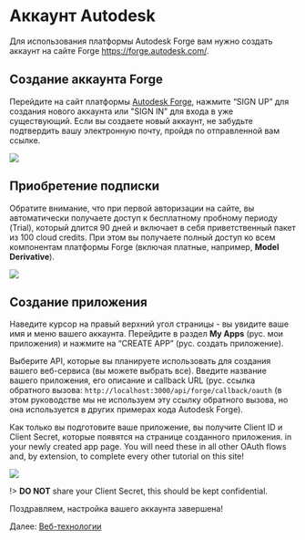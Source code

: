 # Аккаунт Autodesk

Для использования платформы Autodesk Forge вам нужно создать аккаунт на сайте Forge https://forge.autodesk.com/. 

## Создание аккаунта Forge

Перейдите на сайт платформы [Autodesk Forge](https://forge.autodesk.com/), нажмите “SIGN UP” для создания нового аккаунта или "SIGN IN" для входа в уже существующий. Если вы создаете новый аккаунт, не забудьте подтвердить вашу электронную почту, пройдя по отправленной вам ссылке. 

![](/_media/forge/dev_portal_home.png)

## Приобретение подписки

Обратите внимание, что при первой авторизации на сайте, вы автоматически получаете доступ к бесплатному пробному периоду (Trial), который длится 90 дней и включает в себя приветственный пакет из 100 cloud credits. При этом вы получаете полный доступ ко всем компонентам платформы Forge (включая платные, например, **Model Derivative**).

![](_media/account/activate_sub.png)

## Создание приложения

Наведите курсор на правый верхний угол страницы - вы увидите ваше имя и меню вашего аккаунта. Перейдите в раздел **My Apps** (рус. мои приложения) и нажмите на “CREATE APP” (рус. создать приложение). 

Выберите API, которые вы планируете использовать для создания вашего веб-сервиса (вы можете выбрать все). Введите название вашего приложения, его описание и callback URL (рус. ссылка обратного вызова: `http://localhost:3000/api/forge/callback/oauth` (в этом руководстве мы не используем эту ссылку обратного вызова, но она используется в других примерах кода Autodesk Forge). 

Как только вы подготовите ваше приложение, вы получите Client ID и Client Secret, которые появятся на странице созданного приложения. in your newly created app page. You will need these in all other OAuth flows and, by extension, to complete every other tutorial on this site!

![](_media/account/create_app.gif)

!> **DO NOT** share your Client Secret, this should be kept confidential.

Поздравляем, настройка вашего аккаунта завершена!

Далее: [Веб-технологии](environment/tools/)

